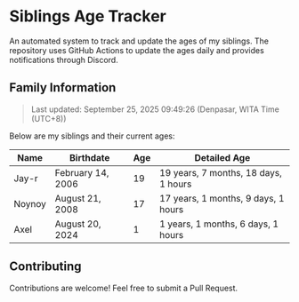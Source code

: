 # Siblings Age Tracker

An automated system to track and update the ages of my siblings. The repository uses GitHub Actions to update the ages daily and provides notifications through Discord.

## Family Information

> Last updated: September 25, 2025 09:49:26 (Denpasar, WITA Time (UTC+8))

Below are my siblings and their current ages:

| Name | Birthdate | Age | Detailed Age |
|------|-----------|-----|-------------|
| Jay-r | February 14, 2006 | 19 | 19 years, 7 months, 18 days, 1 hours |
| Noynoy | August 21, 2008 | 17 | 17 years, 1 months, 9 days, 1 hours |
| Axel | August 20, 2024 | 1 | 1 years, 1 months, 6 days, 1 hours |

## Contributing

Contributions are welcome! Feel free to submit a Pull Request.